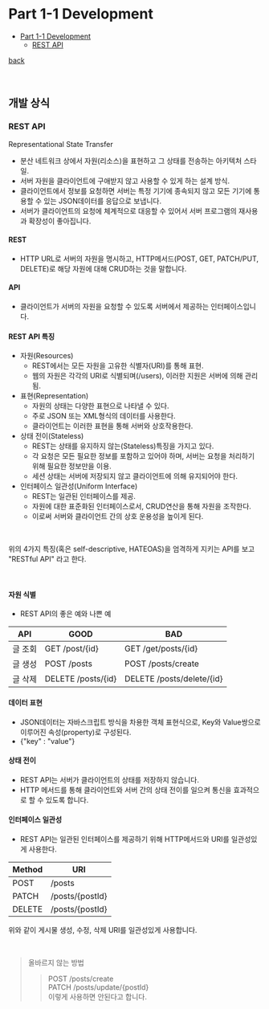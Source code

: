 # Part 1-1 Development
- [Part 1-1 Development](#part-1-1-Development)
  - [REST API](#REST-API)

   

[back](https://github.com/codenee/CS-Study)

</br>

## 개발 상식
### REST API
Representational State Transfer
* 분산 네트워크 상에서 자원(리소스)을 표현하고 그 상태를 전송하는 아키텍처 스타일.
* 서버 자원을 클라이언트에 구애받지 않고 사용할 수 있게 하는 설계 방식.
* 클라이언트에서 정보를 요청하면 서버는 특정 기기에 종속되지 않고 모든 기기에 통용할 수 있는 JSON데이터를 응답으로 보냅니다.
* 서버가 클라이언트의 요청에 체계적으로 대응할 수 있어서 서버 프로그램의 재사용과 확장성이 좋아집니다.

#### REST
* HTTP URL로 서버의 자원을 명시하고, HTTP메서드(POST, GET, PATCH/PUT, DELETE)로 해당 자원에 대해 CRUD하는 것을 말합니다.

#### API
* 클라이언트가 서버의 자원을 요청할 수 있도록 서버에서 제공하는 인터페이스입니다.

#### REST API 특징
* 자원(Resources)
  * REST에서는 모든 자원을 고유한 식별자(URI)를 통해 표현.
  * 웹의 자원은 각각의 URI로 식별되며(/users), 이러한 지원은 서버에 의해 관리됨.
* 표현(Representation)
  * 자원의 상태는 다양한 표현으로 나타낼 수 있다.
  * 주로 JSON 또는 XML형식의 데이터를 사용한다.
  * 클라이언트는 이러한 표현을 통해 서버와 상호작용한다.
* 상태 전이(Stateless)
  * REST는 상태를 유지하지 않는(Stateless)특징을 가지고 있다.
  * 각 요청은 모든 필요한 정보를 포함하고 있어야 하며, 서버는 요청을 처리하기 위해 필요한 정보만을 이용.
  * 세션 상태는 서버에 저장되지 않고 클라이언트에 의해 유지되어야 한다.
* 인터페이스 일관성(Uniform Interface)
  * REST는 일관된 인터페이스를 제공.
  * 자원에 대한 표준화된 인터페이스로서, CRUD연산을 통해 자원을 조작한다.
  * 이로써 서버와 클라이언트 간의 상호 운용성을 높이게 된다.
    
</br>

위의 4가지 특징(혹은 self-descriptive, HATEOAS)을 엄격하게 지키는 API를 보고 "RESTful API" 라고 한다.

</br>

#### 자원 식별
* REST API의 좋은 예와 나쁜 예

| API  | GOOD  | BAD  |
|---|---|---|
| 글 조회  | GET /post/{id}  | GET /get/posts/{id} |
| 글 생성  | POST /posts  |  POST /posts/create |
| 글 삭제  | DELETE /posts/{id}  |  DELETE /posts/delete/{id} |


#### 데이터 표현
* JSON데이터는 자바스크립트 방식을 차용한 객체 표현식으로, Key와 Value쌍으로 이루어진 속성(property)로 구성된다.
* {"key" : "value"}

#### 상태 전이
* REST API는 서버가 클라이언트의 상태를 저장하지 않습니다.
* HTTP 메서드를 통해 클라이언트와 서버 간의 상태 전이를 일으켜 통신을 효과적으로 할 수 있도록 합니다.

#### 인터페이스 일관성
* REST API는 일관된 인터페이스를 제공하기 위해 HTTP메서드와 URI를 일관성있게 사용한다.

|Method|URI|
|---|---|
|POST| /posts|
|PATCH| /posts/{postId}|
|DELETE| /posts/{postId}|

위와 같이 게시물 생성, 수정, 삭제 URI를 일관성있게 사용합니다.

</br>

>올바르지 않는 방법
>>POST /posts/create </br>
>>PATCH /posts/update/{postId} </br>
>>이렇게 사용하면 안된다고 합니다.



</br>



<!--

**굵게**
***굵은 기울임체***
__밑줄
~~취소선
'코드 블록'

'''
여러 줄
코드 블록
'''

>블록 따옴표

>>여러줄
블록 따옴표

--!>



